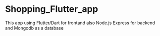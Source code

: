 # Shopping_Flutter_app
 This app using Flutter/Dart for frontand also Node.js Express for backend and Mongodb as a database
